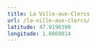```yaml
---
title: La Ville-aux-Clercs
url: /la-ville-aux-clercs/
latitude: 47.9190399
longitude: 1.0869814
---
```


